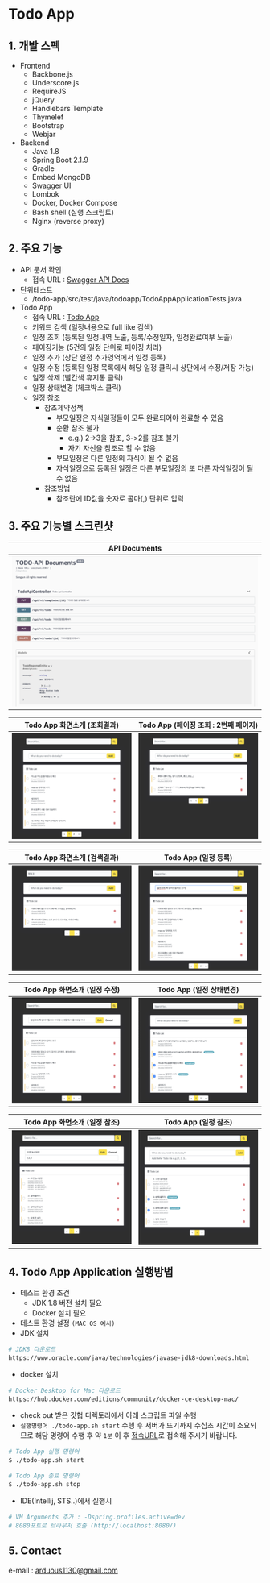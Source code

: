 # Todo App
## 1. 개발 스펙
- Frontend
    - Backbone.js
    - Underscore.js
    - RequireJS
    - jQuery
    - Handlebars Template
    - Thymelef
    - Bootstrap
    - Webjar
- Backend
    - Java 1.8
    - Spring Boot 2.1.9
    - Gradle
    - Embed MongoDB
    - Swagger UI
    - Lombok
    - Docker, Docker Compose
    - Bash shell (실행 스크립트)
    - Nginx (reverse proxy)



## 2. 주요 기능
- API 문서 확인
    - 접속 URL : [Swagger API Docs](http://localhost/swagger/index.html)
- 단위테스트
    - /todo-app/src/test/java/todoapp/TodoAppApplicationTests.java
- Todo App
    - 접속 URL : [Todo App](http://localhost/)
    - 키워드 검색 (일정내용으로 full like 검색)
    - 일정 조회 (등록된 일정내역 노출, 등록/수정일자, 일정완료여부 노출)
    - 페이징기능 (5건의 일정 단위로 페이징 처리)
    - 일정 추가 (상단 일정 추가영역에서 일정 등록)
    - 일정 수정 (등록된 일정 목록에서 해당 일정 클릭시 상단에서 수정/저장 가능)
    - 일정 삭제 (빨간색 휴지통 클릭)
    - 일정 상태변경 (체크박스 클릭)
    - 일정 참조
        - 참조제약정책
            - 부모일정은 자식일정들이 모두 완료되어야 완료할 수 있음
            - 순환 참조 불가 
                - e.g.) 2->3을 참조, 3->2를 참조 불가
                - 자기 자신을 참조로 할 수 없음
            - 부모일정은 다른 일정의 자식이 될 수 없음
            - 자식일정으로 등록된 일정은 다른 부모일정의 또 다른 자식일정이 될 수 없음
        - 참조방법
            - 참조란에 ID값을 숫자로 콤마(,) 단위로 입력


## 3. 주요 기능별 스크린샷
| API Documents                                                                                  |
| ---------------------------------------------------------------------------------------------- |
| [![Screenshot of result1](./screenshots/api-docs.png)](./screenshots/api-docs.png) |


| Todo App 화면소개 (조회결과)                                                                   | Todo App (페이징 조회 : 2번째 페이지)                                                             |
| ------------------------------------------------------------------------------------------ | ------------------------------------------------------------------------------------------ |
| [![Screenshot of result2](./screenshots/screenshot-1.png)](./screenshots/screenshot-1.png) | [![Screenshot of result3](./screenshots/screenshot-2.png)](./screenshots/screenshot-2.png) |


| Todo App 화면소개 (검색결과)                                                                   | Todo App (일정 등록)                                                                         |
| ------------------------------------------------------------------------------------------ | ------------------------------------------------------------------------------------------ |
| [![Screenshot of result4](./screenshots/screenshot-3.png)](./screenshots/screenshot-3.png) | [![Screenshot of result5](./screenshots/screenshot-4.png)](./screenshots/screenshot-4.png) |


| Todo App 화면소개 (일정 수정)                                                                      | Todo App (일정 상태변경)                                                                            |
| ---------------------------------------------------------------------------------------------- | ----------------------------------------------------------------------------------------------- |
| [![Screenshot of result6](./screenshots/screenshot-5.png)](./screenshots/screenshot-5.png) | [![Screenshot of result7](./screenshots/screenshot-6.png)](./screenshots/screenshot-6.png) |


| Todo App 화면소개 (일정 참조)                                                                      | Todo App (일정 참조)                                                                            |
| ---------------------------------------------------------------------------------------------- | ----------------------------------------------------------------------------------------------- |
| [![Screenshot of result8](./screenshots/screenshot-7.png)](./screenshots/screenshot-7.png) | [![Screenshot of result9](./screenshots/screenshot-8.png)](./screenshots/screenshot-8.png) |




## 4. Todo App Application 실행방법
- 테스트 환경 조건
  - JDK 1.8 버전 설치 필요
  - Docker 설치 필요
- 테스트 환경 설정 `(MAC OS 예시)`
- JDK 설치
```bash
# JDK8 다운로드
https://www.oracle.com/java/technologies/javase-jdk8-downloads.html
```
- docker 설치
```bash
# Docker Desktop for Mac 다운로드
https://hub.docker.com/editions/community/docker-ce-desktop-mac/
``` 
- check out 받은 깃헙 디렉토리에서 아래 스크립트 파일 수행
- `실행명령어 ./todo-app.sh start` 수행 후 서버가 뜨기까지 수십초 시간이 소요되므로 해당 명령어 수행 후 약 `1분` 이 후 [접속URL](http://localhost/)로 접속해 주시기 바랍니다. 
```bash
# Todo App 실행 명령어
$ ./todo-app.sh start
```
```bash
# Todo App 종료 명령어
$ ./todo-app.sh stop
```
- IDE(Intellij, STS..)에서 실행시
```bash
# VM Arguments 추가 : -Dspring.profiles.active=dev
# 8080포트로 브라우저 호출 (http://localhost:8080/)
```


## 5. Contact
e-mail : arduous1130@gmail.com
